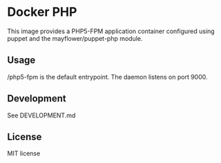 # Docker PHP

This image provides a PHP5-FPM application container configured using puppet and the mayflower/puppet-php module.

## Usage
/php5-fpm is the default entrypoint. The daemon listens on port 9000.

## Development
See DEVELOPMENT.md

## License
MIT license

